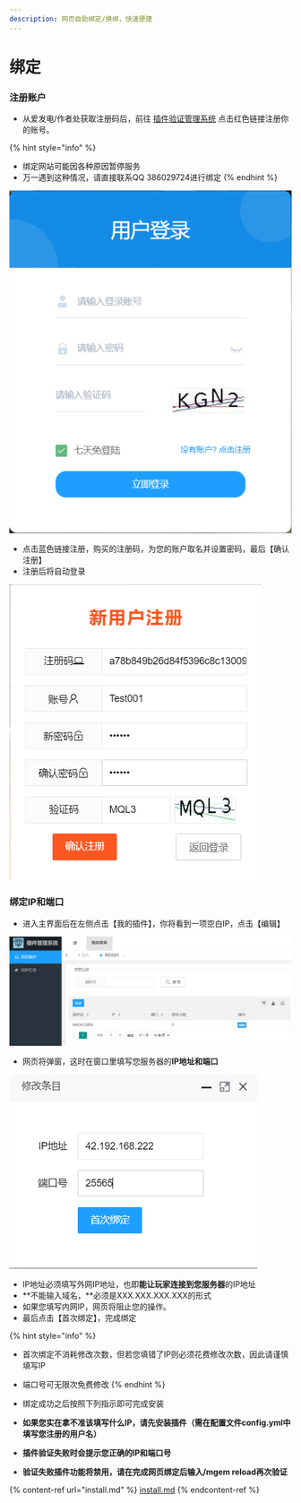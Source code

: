 ```yaml
---
description: 网页自助绑定/换绑，快速便捷
---
```


# 绑定

### 注册账户

* 从爱发电/作者处获取注册码后，前往 [插件验证管理系统](http://42.192.128.205) 点击红色链接注册你的账号。

{% hint style="info" %}
* 绑定网站可能因各种原因暂停服务
* 万一遇到这种情况，请直接联系QQ 386029724进行绑定
{% endhint %}

![](<../.gitbook/assets/image (5).png>)

* 点击蓝色链接注册，购买的注册码，为您的账户取名并设置密码，最后【确认注册】
* 注册后将自动登录

![](<../.gitbook/assets/image (6).png>)

### 绑定IP和端口

* 进入主界面后在左侧点击【我的插件】，你将看到一项空白IP，点击【编辑】

![](<../.gitbook/assets/image (7).png>)

* 网页将弹窗，这时在窗口里填写您服务器的**IP地址和端口**

![](<../.gitbook/assets/image (8).png>)

* IP地址必须填写外网IP地址，也即**能让玩家连接到您服务器**的IP地址
* **不能输入域名，**必须是XXX.XXX.XXX.XXX的形式
* 如果您填写内网IP，网页将阻止您的操作。
* 最后点击【首次绑定】，完成绑定

{% hint style="info" %}
* 首次绑定不消耗修改次数，但若您填错了IP则必须花费修改次数，因此请谨慎填写IP
* 端口号可无限次免费修改
{% endhint %}

* 绑定成功之后按照下列指示即可完成安装
* **如果您实在拿不准该填写什么IP，请先安装插件（需在配置文件config.yml中填写您注册的用户名）**
* **插件验证失败时会提示您正确的IP和端口号**
* **验证失败插件功能将禁用，请在完成网页绑定后输入/mgem reload再次验证**

{% content-ref url="install.md" %}
[install.md](install.md)
{% endcontent-ref %}
